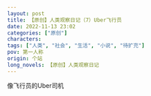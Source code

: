 ```yaml
---
layout: post
title: 【原创】人类观察日记（7）Uber飞行员
date: 2022-11-13 23:02
categories: ["原创"]
characters: 
tags: ["人类", "社会", "生活", "小说", "待扩充"]
pov: 第一人称
origin: 个站
long_novels: 【原创】人类观察日记
---
```


像飞行员的Uber司机

